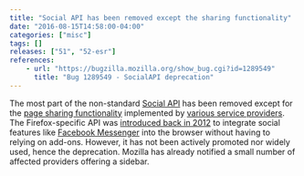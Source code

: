 ```yaml
---
title: "Social API has been removed except the sharing functionality"
date: "2016-08-15T14:58:00-04:00"
categories: ["misc"]
tags: []
releases: ["51", "52-esr"]
references:
    - url: "https://bugzilla.mozilla.org/show_bug.cgi?id=1289549"
      title: "Bug 1289549 - SocialAPI deprecation"
---
```

The most part of the non-standard [Social API](https://developer.mozilla.org/docs/Mozilla/Projects/Social_API) has been removed except for the [page sharing functionality](https://developer.mozilla.org/docs/Mozilla/Projects/Social_API/Share) implemented by [various service providers](https://activations.cdn.mozilla.net/). The Firefox-specific API was [introduced back in 2012](https://blog.mozilla.org/labs/2012/03/experimenting-with-social-features-in-firefox/) to integrate social features like [Facebook Messenger](https://blog.mozilla.org/futurereleases/2012/10/22/help-us-test-the-social-api-with-facebook-messenger-for-firefox/) into the browser without having to relying on add-ons. However, it has not been actively promoted nor widely used, hence the deprecation. Mozilla has already notified a small number of affected providers offering a sidebar.
